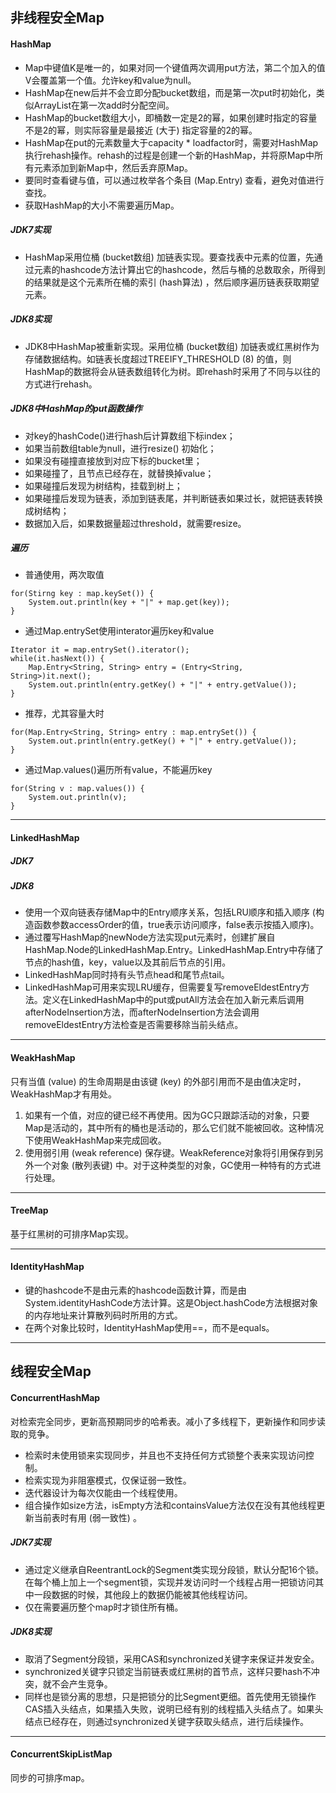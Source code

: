## 非线程安全Map

#### HashMap
* Map中键值K是唯一的，如果对同一个键值两次调用put方法，第二个加入的值V会覆盖第一个值。允许key和value为null。
* HashMap在new后并不会立即分配bucket数组，而是第一次put时初始化，类似ArrayList在第一次add时分配空间。
* HashMap的bucket数组大小，即桶数一定是2的幂，如果创建时指定的容量不是2的幂，则实际容量是最接近 (大于) 指定容量的2的幂。
* HashMap在put的元素数量大于capacity * loadfactor时，需要对HashMap执行rehash操作。rehash的过程是创建一个新的HashMap，并将原Map中所有元素添加到新Map中，然后丢弃原Map。
* 要同时查看键与值，可以通过枚举各个条目 (Map.Entry) 查看，避免对值进行查找。
* 获取HashMap的大小不需要遍历Map。
##### JDK7实现
* HashMap采用位桶 (bucket数组) 加链表实现。要查找表中元素的位置，先通过元素的hashcode方法计算出它的hashcode，然后与桶的总数取余，所得到的结果就是这个元素所在桶的索引 (hash算法) ，然后顺序遍历链表获取期望元素。
##### JDK8实现
* JDK8中HashMap被重新实现。采用位桶 (bucket数组) 加链表或红黑树作为存储数据结构。如链表长度超过TREEIFY_THRESHOLD (8) 的值，则HashMap的数据将会从链表数组转化为树。即rehash时采用了不同与以往的方式进行rehash。
##### JDK8中HashMap的put函数操作
* 对key的hashCode()进行hash后计算数组下标index；
* 如果当前数组table为null，进行resize() 初始化；
* 如果没有碰撞直接放到对应下标的bucket里；
* 如果碰撞了，且节点已经存在，就替换掉value；
* 如果碰撞后发现为树结构，挂载到树上；
* 如果碰撞后发现为链表，添加到链表尾，并判断链表如果过长，就把链表转换成树结构；
* 数据加入后，如果数据量超过threshold，就需要resize。
##### 遍历
* 普通使用，两次取值
```
for(Stirng key : map.keySet()) {
    System.out.println(key + "|" + map.get(key));
}
```
* 通过Map.entrySet使用interator遍历key和value
```
Iterator it = map.entrySet().iterator();
while(it.hasNext()) {
    Map.Entry<String, String> entry = (Entry<String, String>)it.next();
    System.out.println(entry.getKey() + "|" + entry.getValue());
}
```
* 推荐，尤其容量大时
```
for(Map.Entry<String, String> entry : map.entrySet()) {
    System.out.println(entry.getKey() + "|" + entry.getValue());
}
```
* 通过Map.values()遍历所有value，不能遍历key
```
for(String v : map.values()) {
    System.out.println(v);
}
```
***

#### LinkedHashMap
##### JDK7
##### JDK8
* 使用一个双向链表存储Map中的Entry顺序关系，包括LRU顺序和插入顺序 (构造函数参数accessOrder的值，true表示访问顺序，false表示按插入顺序)。
* 通过覆写HashMap的newNode方法实现put元素时，创建扩展自HashMap.Node的LinkedHashMap.Entry。LinkedHashMap.Entry中存储了节点的hash值，key，value以及其前后节点的引用。
* LinkedHashMap同时持有头节点head和尾节点tail。
* LinkedHashMap可用来实现LRU缓存，但需要复写removeEldestEntry方法。定义在LinkedHashMap中的put或putAll方法会在加入新元素后调用afterNodeInsertion方法，而afterNodeInsertion方法会调用removeEldestEntry方法检查是否需要移除当前头结点。
***

#### WeakHashMap
只有当值 (value) 的生命周期是由该键 (key) 的外部引用而不是由值决定时，WeakHashMap才有用处。
1. 如果有一个值，对应的键已经不再使用。因为GC只跟踪活动的对象，只要Map是活动的，其中所有的桶也是活动的，那么它们就不能被回收。这种情况下使用WeakHashMap来完成回收。
2. 使用弱引用 (weak reference) 保存键。WeakReference对象将引用保存到另外一个对象 (散列表键) 中。对于这种类型的对象，GC使用一种特有的方式进行处理。
***

#### TreeMap
基于红黑树的可排序Map实现。
***

#### IdentityHashMap
* 键的hashcode不是由元素的hashcode函数计算，而是由System.identityHashCode方法计算。这是Object.hashCode方法根据对象的内存地址来计算散列码时所用的方式。
* 在两个对象比较时，IdentityHashMap使用==，而不是equals。
***

## 线程安全Map

#### ConcurrentHashMap
对检索完全同步，更新高预期同步的哈希表。减小了多线程下，更新操作和同步读取的竞争。
* 检索时未使用锁来实现同步，并且也不支持任何方式锁整个表来实现访问控制。
* 检索实现为非阻塞模式，仅保证弱一致性。
* 迭代器设计为每次仅能由一个线程使用。
* 组合操作如size方法，isEmpty方法和containsValue方法仅在没有其他线程更新当前表时有用 (弱一致性) 。
##### JDK7实现
* 通过定义继承自ReentrantLock的Segment类实现分段锁，默认分配16个锁。在每个桶上加上一个segment锁，实现并发访问时一个线程占用一把锁访问其中一段数据的时候，其他段上的数据仍能被其他线程访问。
* 仅在需要遍历整个map时才锁住所有桶。
##### JDK8实现
* 取消了Segment分段锁，采用CAS和synchronized关键字来保证并发安全。
* synchronized关键字只锁定当前链表或红黑树的首节点，这样只要hash不冲突，就不会产生竞争。
* 同样也是锁分离的思想，只是把锁分的比Segment更细。首先使用无锁操作CAS插入头结点，如果插入失败，说明已经有别的线程插入头结点了。如果头结点已经存在，则通过synchronized关键字获取头结点，进行后续操作。
***

#### ConcurrentSkipListMap
同步的可排序map。

